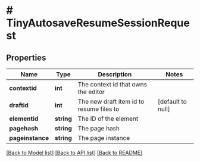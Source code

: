 # # TinyAutosaveResumeSessionRequest

## Properties

Name | Type | Description | Notes
------------ | ------------- | ------------- | -------------
**contextid** | **int** | The context id that owns the editor |
**draftid** | **int** | The new draft item id to resume files to | [default to null]
**elementid** | **string** | The ID of the element |
**pagehash** | **string** | The page hash |
**pageinstance** | **string** | The page instance |

[[Back to Model list]](../../README.md#models) [[Back to API list]](../../README.md#endpoints) [[Back to README]](../../README.md)
